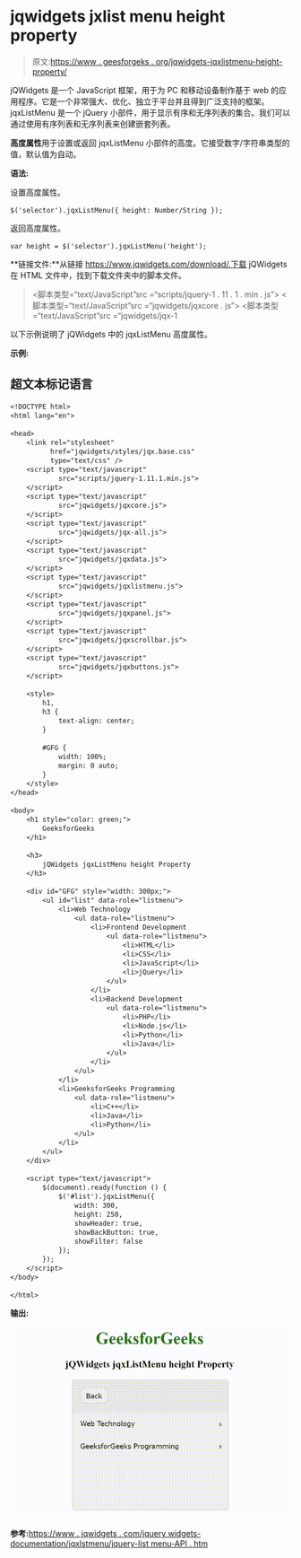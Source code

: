 # jqwidgets jxlist menu height property

> 原文:[https://www . geesforgeks . org/jqwidgets-jqxlistmenu-height-property/](https://www.geeksforgeeks.org/jqwidgets-jqxlistmenu-height-property/)

jQWidgets 是一个 JavaScript 框架，用于为 PC 和移动设备制作基于 web 的应用程序。它是一个非常强大、优化、独立于平台并且得到广泛支持的框架。jqxListMenu 是一个 jQuery 小部件，用于显示有序和无序列表的集合。我们可以通过使用有序列表和无序列表来创建嵌套列表。

**高度属性**用于设置或返回 jqxListMenu 小部件的高度。它接受数字/字符串类型的值，默认值为自动。

**语法:**

设置高度属性。

```
$('selector').jqxListMenu({ height: Number/String });
```

返回高度属性。

```
var height = $('selector').jqxListMenu('height');
```

**链接文件:**从链接 https://www.jqwidgets.com/download/.下载 jQWidgets 在 HTML 文件中，找到下载文件夹中的脚本文件。

> <link rel="”stylesheet”" href="”jqwidgets/styles/jqx.base.css”" type="”text/css”">
> <脚本类型=“text/JavaScript”src =“scripts/jquery-1 . 11 . 1 . min . js”></script>
> <脚本类型=“text/JavaScript”src =“jqwidgets/jqxcore . js”></script>
> <脚本类型=“text/JavaScript”src =“jqwidgets/jqx-1

以下示例说明了 jQWidgets 中的 jqxListMenu 高度属性。

**示例:**

## 超文本标记语言

```
<!DOCTYPE html>
<html lang="en">

<head>
    <link rel="stylesheet"
          href="jqwidgets/styles/jqx.base.css" 
          type="text/css" />
    <script type="text/javascript" 
            src="scripts/jquery-1.11.1.min.js">
    </script>
    <script type="text/javascript" 
            src="jqwidgets/jqxcore.js">
    </script>
    <script type="text/javascript" 
            src="jqwidgets/jqx-all.js">
    </script>
    <script type="text/javascript" 
            src="jqwidgets/jqxdata.js">
    </script>
    <script type="text/javascript" 
            src="jqwidgets/jqxlistmenu.js">
    </script>
    <script type="text/javascript" 
            src="jqwidgets/jqxpanel.js">
    </script>
    <script type="text/javascript" 
            src="jqwidgets/jqxscrollbar.js">
    </script>
    <script type="text/javascript" 
            src="jqwidgets/jqxbuttons.js">
    </script>

    <style>
        h1,
        h3 {
            text-align: center;
        }

        #GFG {
            width: 100%;
            margin: 0 auto;
        }
    </style>
</head>

<body>
    <h1 style="color: green;">
        GeeksforGeeks
    </h1>

    <h3>
        jQWidgets jqxListMenu height Property
    </h3>

    <div id="GFG" style="width: 300px;">
        <ul id="list" data-role="listmenu">
            <li>Web Technology
                <ul data-role="listmenu">
                    <li>Frontend Development
                        <ul data-role="listmenu">
                            <li>HTML</li>
                            <li>CSS</li>
                            <li>JavaScript</li>
                            <li>jQuery</li>
                        </ul>
                    </li>
                    <li>Backend Development
                        <ul data-role="listmenu">
                            <li>PHP</li>
                            <li>Node.js</li>
                            <li>Python</li>
                            <li>Java</li>
                        </ul>
                    </li>
                </ul>
            </li>
            <li>GeeksforGeeks Programming
                <ul data-role="listmenu">
                    <li>C++</li>
                    <li>Java</li>
                    <li>Python</li>
                </ul>
            </li>
        </ul>
    </div>

    <script type="text/javascript">
        $(document).ready(function () {
            $('#list').jqxListMenu({
                width: 300,
                height: 250,
                showHeader: true,
                showBackButton: true,
                showFilter: false
            });
        });
    </script>
</body>

</html>
```

**输出:**

![](img/1045da2668b3d2df51e77474d6708d25.png)

**参考:**[https://www . jqwidgets . com/jquery widgets-documentation/jqxlstmenu/jquery-list menu-API . htm](https://www.jqwidgets.com/jquery-widgets-documentation/documentation/jqxlistmenu/jquery-listmenu-api.htm)